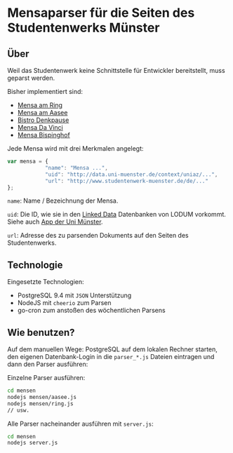 # Mensaparser für die Seiten des Studentenwerks Münster

## Über

Weil das Studentenwerk keine Schnittstelle für Entwickler bereitstellt, muss geparst werden.

Bisher implementiert sind:

* [Mensa am Ring](http://www.studentenwerk-muenster.de/de/essen-a-trinken/mensen/mensa-am-ring)
* [Mensa am Aasee](http://www.studentenwerk-muenster.de/de/essen-a-trinken/mensen/mensa-am-aasee)
* [Bistro Denkpause](http://www.studentenwerk-muenster.de/de/essen-a-trinken/bistros-a-cafes/denkpause)
* [Mensa Da Vinci](http://www.studentenwerk-muenster.de/de/essen-a-trinken/mensen/da-vinci)
* [Mensa Bispinghof](http://www.studentenwerk-muenster.de/essen-a-trinken/mensen/bispinghof)

Jede Mensa wird mit drei Merkmalen angelegt:

```Javascript
var mensa = {
			"name": "Mensa ...",
			"uid": "http://data.uni-muenster.de/context/uniaz/...",
			"url": "http://www.studentenwerk-muenster.de/de/..."
};
```

`name`: Name / Bezeichnung der Mensa.

`uid`: Die ID, wie sie in den [Linked Data](http://www.lodum.de) Datenbanken von LODUM vorkommt. Siehe auch [App der Uni Münster](http://app.uni-muenster.de).

`url`: Adresse des zu parsenden Dokuments auf den Seiten des Studentenwerks.

## Technologie

Eingesetzte Technologien:

* PostgreSQL 9.4 mit `JSON` Unterstützung
* NodeJS mit `cheerio` zum Parsen
* go-cron zum anstoßen des wöchentlichen Parsens

## Wie benutzen?

Auf dem manuellen Wege: PostgreSQL auf dem lokalen Rechner starten, den eigenen Datenbank-Login in die `parser_*.js` Dateien eintragen und dann den Parser ausführen:

Einzelne Parser ausführen:

```bash
cd mensen
nodejs mensen/aasee.js
nodejs mensen/ring.js
// usw.
```

Alle Parser nacheinander ausführen mit `server.js`:

```bash
cd mensen
nodejs server.js
```